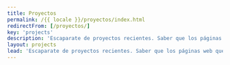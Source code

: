 ```yaml
---
title: Proyectos
permalink: /{{ locale }}/proyectos/index.html
redirectFrom: [/proyectos/]
key: 'projects'
description: 'Escaparate de proyectos recientes. Saber que los páginas web que construyo para mis clientes les ayudan a crecer y tener más éxito es increíble.'
layout: projects
lead: 'Escaparate de proyectos recientes. Saber que los páginas web que construyo para mis clientes les ayudan a crecer y a tener más éxito es increíble.'
---
```

